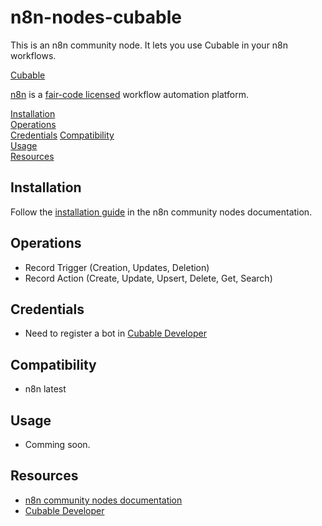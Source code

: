 # n8n-nodes-cubable

This is an n8n community node. It lets you use Cubable in your n8n workflows.

[Cubable](https://cubable.com/)

[n8n](https://n8n.io/) is a [fair-code licensed](https://docs.n8n.io/reference/license/) workflow automation platform.

[Installation](#installation)  
[Operations](#operations)  
[Credentials](#credentials) 
[Compatibility](#compatibility)  
[Usage](#usage)  <!-- delete if not using this section -->  
[Resources](#resources) 

## Installation

Follow the [installation guide](https://docs.n8n.io/integrations/community-nodes/installation/) in the n8n community nodes documentation.

## Operations

* Record Trigger (Creation, Updates, Deletion)
* Record Action (Create, Update, Upsert, Delete, Get, Search)

## Credentials

* Need to register a bot in [Cubable Developer](https://developers.cubable.com)

## Compatibility

* n8n latest

## Usage

* Comming soon.

## Resources

* [n8n community nodes documentation](https://docs.n8n.io/integrations/community-nodes/)
* [Cubable Developer](https://developers.cubable.com)
